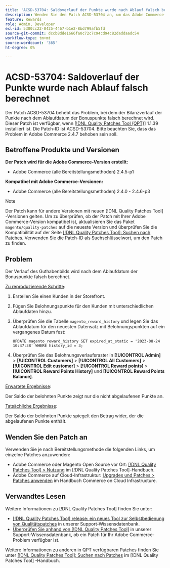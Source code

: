 ```yaml
---
title: 'ACSD-53704: Saldoverlauf der Punkte wurde nach Ablauf falsch berechnet'
description: Wenden Sie den Patch ACSD-53704 an, um das Adobe Commerce-Problem zu beheben, bei dem der Bilanzverlauf der Punkte nach dem Ablaufdatum der Bonuspunkte falsch berechnet wird.
feature: Rewards
role: Admin, Developer
exl-id: 5300cc22-0425-4467-b1e2-8bd799afb5fd
source-git-commit: dccb8dde1666fa0c72c7c94cd94c82daddaadc54
workflow-type: tm+mt
source-wordcount: '365'
ht-degree: 0%

---
```


# ACSD-53704: Saldoverlauf der Punkte wurde nach Ablauf falsch berechnet

Der Patch ACSD-53704 behebt das Problem, bei dem der Bilanzverlauf der Punkte nach dem Ablaufdatum der Bonuspunkte falsch berechnet wird. Dieser Patch ist verfügbar, wenn [[!DNL Quality Patches Tool (QPT)]](/help/announcements/adobe-commerce-announcements/magento-quality-patches-released-new-tool-to-self-serve-quality-patches.md) 1.1.39 installiert ist. Die Patch-ID ist ACSD-53704. Bitte beachten Sie, dass das Problem in Adobe Commerce 2.4.7 behoben sein soll.

## Betroffene Produkte und Versionen

**Der Patch wird für die Adobe Commerce-Version erstellt:**

* Adobe Commerce (alle Bereitstellungsmethoden) 2.4.5-p1

**Kompatibel mit Adobe Commerce-Versionen:**

* Adobe Commerce (alle Bereitstellungsmethoden) 2.4.0 - 2.4.6-p3

>[!NOTE]
>
>Der Patch kann für andere Versionen mit neuen [!DNL Quality Patches Tool] -Versionen gelten. Um zu überprüfen, ob der Patch mit Ihrer Adobe Commerce-Version kompatibel ist, aktualisieren Sie das Paket `magento/quality-patches` auf die neueste Version und überprüfen Sie die Kompatibilität auf der Seite [[!DNL Quality Patches Tool]: Suchen nach Patches](https://experienceleague.adobe.com/tools/commerce-quality-patches/index.html). Verwenden Sie die Patch-ID als Suchschlüsselwort, um den Patch zu finden.

## Problem

Der Verlauf des Guthabenbilds wird nach dem Ablaufdatum der Bonuspunkte falsch berechnet.

<u>Zu reproduzierende Schritte</u>:

1. Erstellen Sie einen Kunden in der Storefront.
1. Fügen Sie Belohnungspunkte für den Kunden mit unterschiedlichen Ablaufdaten hinzu.
1. Überprüfen Sie die Tabelle `magento_reward_history` und legen Sie das Ablaufdatum für den neuesten Datensatz mit Belohnungspunkten auf ein vergangenes Datum fest:

   ```
   UPDATE magento_reward_history SET expired_at_static = '2023-08-24 10:47:38' WHERE history_id = 3;
   ```

1. Überprüfen Sie das Belohnungsverlaufsraster in **[!UICONTROL Admin]** > **[!UICONTROL Customers]** > **[!UICONTROL All Customers]** > **[!UICONTROL Edit customer]** > **[!UICONTROL Reward points]** > **[!UICONTROL Reward Points History]** und **[!UICONTROL Reward Points Balance]**.

<u>Erwartete Ergebnisse</u>:

Der Saldo der belohnten Punkte zeigt nur die nicht abgelaufenen Punkte an.

<u>Tatsächliche Ergebnisse</u>:

Der Saldo der belohnten Punkte spiegelt den Betrag wider, der die abgelaufenen Punkte enthält.

## Wenden Sie den Patch an

Verwenden Sie je nach Bereitstellungsmethode die folgenden Links, um einzelne Patches anzuwenden:

* Adobe Commerce oder Magento Open Source vor Ort: [[!DNL Quality Patches Tool] > Nutzung](https://experienceleague.adobe.com/docs/commerce-operations/tools/quality-patches-tool/usage.html) im [!DNL Quality Patches Tool]-Handbuch.
* Adobe Commerce auf Cloud-Infrastruktur: [Upgrades und Patches > Patches anwenden](https://experienceleague.adobe.com/docs/commerce-cloud-service/user-guide/develop/upgrade/apply-patches.html) im Handbuch Commerce on Cloud Infrastructure.

## Verwandtes Lesen

Weitere Informationen zu [!DNL Quality Patches Tool] finden Sie unter:

* [[!DNL Quality Patches Tool] release: ein neues Tool zur Selbstbedienung von Qualitätspatches](/help/announcements/adobe-commerce-announcements/magento-quality-patches-released-new-tool-to-self-serve-quality-patches.md) in unserer Support-Wissensdatenbank.
* [Überprüfen Sie anhand von  [!DNL Quality Patches Tool]](/help/support-tools/patches-available-in-qpt-tool/check-patch-for-magento-issue-with-magento-quality-patches.md) in unserer Support-Wissensdatenbank, ob ein Patch für Ihr Adobe Commerce-Problem verfügbar ist.

Weitere Informationen zu anderen in QPT verfügbaren Patches finden Sie unter [[!DNL Quality Patches Tool]: Suchen nach Patches](https://experienceleague.adobe.com/tools/commerce-quality-patches/index.html) im [!DNL Quality Patches Tool] -Handbuch.
